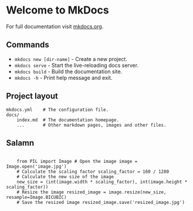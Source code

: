 # Welcome to MkDocs

For full documentation visit [mkdocs.org](https://www.mkdocs.org).

## Commands

* `mkdocs new [dir-name]` - Create a new project.
* `mkdocs serve` - Start the live-reloading docs server.
* `mkdocs build` - Build the documentation site.
* `mkdocs -h` - Print help message and exit.

## Project layout

    mkdocs.yml    # The configuration file.
    docs/
        index.md  # The documentation homepage.
        ...       # Other markdown pages, images and other files.

## Salamn
```

    from PIL import Image # Open the image image = Image.open('image.jpg') 
    # Calculate the scaling factor scaling_factor = 160 / 1280  
    # Calculate the new size of the image 
    new_size = (int(image.width * scaling_factor), int(image.height * scaling_factor)) 
    # Resize the image resized_image = image.resize(new_size, resample=Image.BICUBIC) 
    # Save the resized image resized_image.save('resized_image.jpg')
